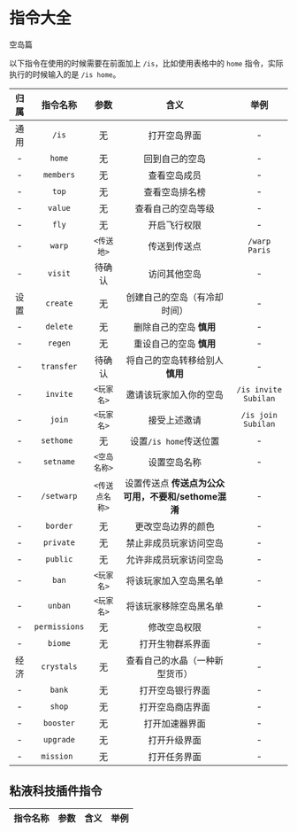 # 指令大全
<span class="subtitle">空岛篇</span>

以下指令在使用的时候需要在前面加上 `/is`，比如使用表格中的 `home` 指令，实际执行的时候输入的是 `/is home`。

|归属 |指令名称 | 参数 | 含义 | 举例
|:-:|:-:|:-:|:-:|:-:|
|通用 | `/is` | 无 | 打开空岛界面 | - |
|- | `home` | 无 | 回到自己的空岛 | - |
|- | `members` | 无 | 查看空岛成员 | - |
|- | `top` | 无 | 查看空岛排名榜 | - |
|- | `value` | 无 | 查看自己的空岛等级 | - |
|- | `fly` | 无 | 开启飞行权限 | - |
|- |`warp`| `<传送地>` | 传送到传送点 | `/warp Paris` |
|- |`visit` | 待确认 |访问其他空岛 | - |
|设置|`create` | 无 | 创建自己的空岛（有冷却时间） | - |
|- |`delete` | 无 | 删除自己的空岛 **慎用** | - |
|- |`regen` | 无 | 重设自己的空岛 **慎用** | - |
|- |`transfer` | 待确认 | 将自己的空岛转移给别人 **慎用** | - |
|- |`invite` | `<玩家名>` | 邀请该玩家加入你的空岛 | `/is invite Subilan` |
|- |`join` | `<玩家名>` | 接受上述邀请 | `/is join Subilan` |
|- |`sethome `| 无 | 设置`/is home`传送位置 | - |
|- |`setname`| `<空岛名称>` | 设置空岛名称 | - |
|- | `/setwarp` | `<传送点名称>` | 设置传送点 **传送点为公众可用，不要和/sethome混淆** | - |
|- |`border` | 无 | 更改空岛边界的颜色| - |
|- |`private` | 无 | 禁止非成员玩家访问空岛 | - |
|- | `public` | 无 | 允许非成员玩家访问空岛 | - |
|- |`ban` | `<玩家名>` | 将该玩家加入空岛黑名单 | - |
|- |`unban` | `<玩家名>` | 将该玩家移除空岛黑名单 | - |
|- |`permissions`| 无 | 修改空岛权限 | - |
|- |`biome`|无 | 打开生物群系界面 | - |
|经济 |`crystals` |无|查看自己的水晶（一种新型货币）| - |
|- |`bank`| 无 | 打开空岛银行界面 | - |
|- | `shop` | 无|打开空岛商店界面| - |
|- | `booster` | 无 | 打开加速器界面 | - |
|- | `upgrade` | 无 | 打开升级界面 | - |
|- | `mission `| 无 | 打开任务界面 | - |


## 粘液科技插件指令

|指令名称 | 参数 | 含义 | 举例
|:-:|:-:|:-:|:-:|
